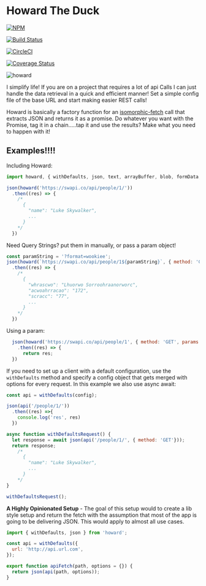 # Howard The Duck

[![NPM](https://nodei.co/npm/howard.png?compact=true)](https://nodei.co/npm/howard/)

[![Build Status](https://travis-ci.org/samrocksc/howard.svg?branch=master)](https://travis-ci.org/samrocksc/howard)

[![CircleCI](https://circleci.com/gh/samrocksc/howard.svg?style=svg)](https://circleci.com/gh/samrocksc/howard)

[![Coverage Status](https://coveralls.io/repos/github/samrocksc/howard/badge.svg?branch=master)](https://coveralls.io/github/samrocksc/howard?branch=master)

![howard](howard.png)

I simplify life!  If you are on a project that requires a lot of api Calls I can just handle the data retrieval in a quick and efficient manner!  Set a simple config file of the base URL and start making easier REST calls!

Howard is basically a factory function for an [isomorphic-fetch](https://github.com/matthew-andrews/isomorphic-fetch) call that extracts JSON and returns it as a promise.  Do whatever you want with the Promise, tag it in a chain.....tap it and use the results?  Make what you need to happen with it!

## Examples!!!!

Including Howard:

```javascript
import howard, { withDefaults, json, text, arrayBuffer, blob, formData, buffer} from 'howard';
```

```javascript
json(howard('https://swapi.co/api/people/1/'))
  .then((res) => {
    /*
      {
        "name": "Luke Skywalker",
        ...
      }
    */
  })
```

Need Query Strings? put them in manually, or pass a param object!

```javascript
const paramString = '?format=wookiee';
json(howard(`https://swapi.co/api/people/1${paramString}`, { method: 'GET' }))
  .then((res) => {
    /*
      {
        "whrascwo": "Lhuorwo Sorroohraanorworc",
        "acwoahrracao": "172",
        "scracc": "77",
        ...
      }
    */
  })
```

Using a param:

```javascript
  json(howard('https://swapi.co/api/people/1', { method: 'GET', params: { format: 'wookiee' } }))
    .then((res) => {
      return res;
  })
```

If you need to set up a client with a default configuration, use the `withDefaults` method and specify a config object that gets merged with options for every request. In this example we also use async await:

```Javascript
const api = withDefaults(config);

json(api('/people/1/'))
  .then((res) =>{
    console.log('res', res)
  })

async function withDefaultsRequest() {
  let response = await json(api('/people/1/', { method: 'GET'}));
  return response;
    /*
      {
        "name": "Luke Skywalker",
        ...
      }
    */
}

withDefaultsRequest();
```

**A Highly Opinionated Setup** - The goal of this setup would to create a lib style setup and return the fetch with the assumption that most of the app is going to be delivering JSON.  This would apply to almost all use cases.

```Javascript
import { withDefaults, json } from 'howard';

const api = withDefaults({
  url: 'http://api.url.com',
});

export function apiFetch(path, options = {}) {
  return json(api(path, options));
}
```
